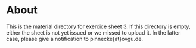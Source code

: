 # About

This is the material directory for exercice sheet 3. If this directory is empty, either the sheet is not yet issued or we missed to upload it. In the latter case, please give a notification to pinnecke{at}ovgu.de.

